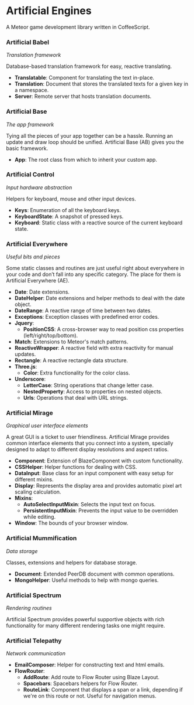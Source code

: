 # Artificial Engines
A Meteor game development library written in CoffeeScript.

### Artificial Babel

_Translation framework_

Database-based translation framework for easy, reactive translating.

- **Translatable**: Component for translating the text in-place.
- **Translation**: Document that stores the translated texts for a given key in a namespace.
- **Server**: Remote server that hosts translation documents.

### Artificial Base

_The app framework_

Tying all the pieces of your app together can be a hassle. Running an update and draw loop should be unified. 
Artificial Base (AB) gives you the basic framework.

- **App**: The root class from which to inherit your custom app.

### Artificial Control

_Input hardware abstraction_

Helpers for keyboard, mouse and other input devices.

- **Keys**: Enumeration of all the keyboard keys.
- **KeyboardState**: A snapshot of pressed keys.
- **Keyboard**: Static class with a reactive source of the current keyboard state.

### Artificial Everywhere

_Useful bits and pieces_

Some static classes and routines are just useful right about everywhere in your code and don’t fall into any specific
category. The place for them is Artificial Everywhere (AE).

- **Date**: Date extensions.
- **DateHelper**: Date extensions and helper methods to deal with the date object.
- **DateRange**: A reactive range of time between two dates.
- **Exceptions**: Exception classes with predefined error codes.
- **Jquery**:
  - **PositionCSS**: A cross-browser way to read position css properties (left/right/top/bottom).
- **Match**: Extensions to Meteor's match patterns.
- **ReactiveWrapper**: A reactive field with extra reactivity for manual updates.
- **Rectangle**: A reactive rectangle data structure.
- **Three.js**:
  - **Color**: Extra functionality for the color class.
- **Underscore**:
  - **LetterCase**: String operations that change letter case.
  - **NestedProperty**: Access to properties on nested objects.
  - **Urls**: Operations that deal with URL strings.

### Artificial Mirage

_Graphical user interface elements_

A great GUI is a ticket to user friendliness. Artificial Mirage provides common interface elements that you connect
into a system, specially designed to adapt to different display resolutions and aspect ratios.

- **Component**: Extension of BlazeComponent with custom functionality.
- **CSSHelper**: Helper functions for dealing with CSS.
- **DataInput**: Base class for an input component with easy setup for different mixins.
- **Display**: Represents the display area and provides automatic pixel art scaling calculation.
- **Mixins**:
  - **AutoSelectInputMixin**: Selects the input text on focus.
  - **PersistentInputMixin**: Prevents the input value to be overridden while editing.
- **Window**: The bounds of your browser window.

### Artificial Mummification

_Data storage_

Classes, extensions and helpers for database storage.

- **Document**: Extended PeerDB document with common operations.
- **MongoHelper**: Useful methods to help with mongo queries.

### Artificial Spectrum

_Rendering routines_

Artificial Spectrum provides powerful supportive objects with rich functionality for many different rendering tasks
one might require.

### Artificial Telepathy

_Network communication_

- **EmailComposer**: Helper for constructing text and html emails.
- **FlowRouter**:
  - **AddRoute**: Add route to Flow Router using Blaze Layout.
  - **Spacebars**: Spacebars helpers for Flow Router.
  - **RouteLink**: Component that displays a span or a link, depending if we're on this route or not. Useful for navigation menus.
